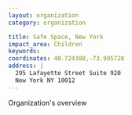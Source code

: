 ```yaml
---
layout: organization
category: organization

title: Safe Space, New York
impact_area: Children
keywords: 
coordinates: 40.724388,-73.995728
address: |
  295 Lafayette Street Suite 920
  New York NY 10012
---
```

Organization's overview
